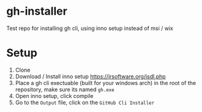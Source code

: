 # gh-installer
Test repo for installing gh cli, using inno setup instead of msi / wix

# Setup

1. Clone
2. Download / Install inno setup https://jrsoftware.org/isdl.php
3. Place a gh cli exectuable (built for your windows arch) in the root of the repository, make sure its named `gh.exe`
4. Open inno setup, click compile
5. Go to the `Output` file, click on the `GitHub Cli Installer`
